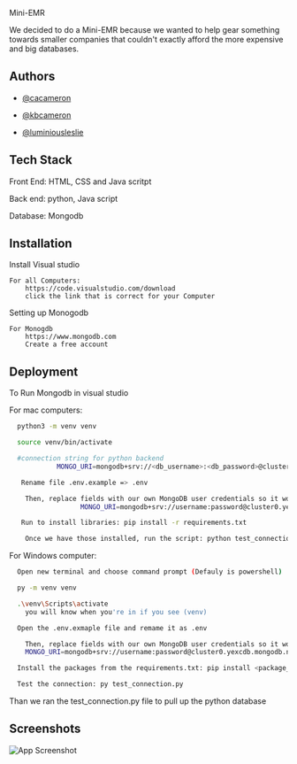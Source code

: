 
Mini-EMR

We decided to do a Mini-EMR because we wanted to help gear something towards smaller companies that couldn't exactly afford the more expensive and big databases. 

## Authors

- [@cacameron](https://www.github.com/cacameron)

- [@kbcameron](https://www.github.com/kbcameron)

- [@luminiousleslie](https://www.github.com/luminiousleslie)


## Tech Stack

Front End: HTML, CSS and Java scritpt

Back end: python, Java script

Database: Mongodb





## Installation

Install Visual studio

    For all Computers:
        https://code.visualstudio.com/download
        click the link that is correct for your Computer
Setting up Monogodb

    For Monogdb 
        https://www.mongodb.com
        Create a free account
## Deployment

To Run Mongodb in visual studio

For mac computers: 

```bash
  python3 -m venv venv 
```
```bash
  source venv/bin/activate
```
```bash
  #connection string for python backend
            MONGO_URI=mongodb+srv://<db_username>:<db_password>@cluster0.yexocbd.mongodb.net/
```
```bash
   Rename file .env.example => .env
```
```bash
    Then, replace fields with our own MongoDB user credentials so it would look like:
                  MONGO_URI=mongodb+srv://username:password@cluster0.yexcdb.mongodb.net/
```
```bash
   Run to install libraries: pip install -r requirements.txt
```
```bash
    Once we have those installed, run the script: python test_connection.py 
```
For Windows computer:
```bash
  Open new terminal and choose command prompt (Defauly is powershell) 
```
```bash
  py -m venv venv 
```
```bash
  .\venv\Scripts\activate
    you will know when you're in if you see (venv)
```
```bash
  Open the .env.exmaple file and remame it as .env
```
```bash
    Then, replace fields with our own MongoDB user credentials so it would look like:
    MONGO_URI=mongodb+srv://username:password@cluster0.yexcdb.mongodb.net/
```
```bash
  Install the packages from the requirements.txt: pip install <package_name>
```
```bash
  Test the connection: py test_connection.py
```
Than we ran the test_connection.py file to pull up the python database


## Screenshots

![App Screenshot](<img width="332" height="650" alt="Image" src="https://github.com/user-attachments/assets/275debf5-f5ea-4200-bf43-ac067509e9e9" />
            )

